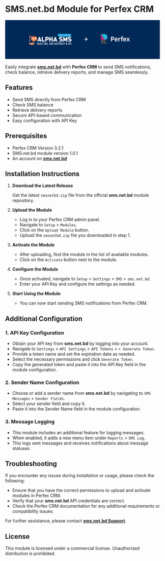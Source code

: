 # SMS.net.bd Module for Perfex CRM

![SMS.net.bd + Perfex CRM](./assets/img/sms-net-bd-logo.png)

Easily integrate **[sms.net.bd](https://sms.net.bd)** with **Perfex CRM** to send SMS notifications, check balance, retrieve delivery reports, and manage SMS seamlessly.

## Features
- Send SMS directly from Perfex CRM  
- Check SMS balance  
- Retrieve delivery reports  
- Secure API-based communication  
- Easy configuration with API Key  

## Prerequisites
- Perfex CRM Version 3.2.1
- SMS.net.bd module version 1.0.1
- An account on **[sms.net.bd](https://sms.net.bd/signup)**

## Installation Instructions

1. **Download the Latest Release**
   
   Get the latest `smsnetbd.zip` file from the official **sms.net.bd** module repository.

2. **Upload the Module**
   
   - Log in to your Perfex CRM admin panel.
   - Navigate to `Setup` > `Modules`.
   - Click on the `Upload Module` button.
   - Upload the `smsnetbd.zip` file you downloaded in step 1.

3. **Activate the Module**
   
   - After uploading, find the module in the list of available modules.
   - Click on the `Activate` button next to the module.

4. **Configure the Module**
   
   - Once activated, navigate to `Setup` > `Settings` > `SMS` > `sms.net.bd`.
   - Enter your API Key and configure the settings as needed.

5. **Start Using the Module**
   
   - You can now start sending SMS notifications from Perfex CRM.

## Additional Configuration

### 1. API Key Configuration
   
   - Obtain your API key from **sms.net.bd** by logging into your account.
   - Navigate to `Settings` > `API Settings` > `API Tokens` > `+ Generate Token`.
   - Provide a token name and set the expiration date as needed.
   - Select the necessary permissions and click `Generate Token`.
   - Copy the generated token and paste it into the API Key field in the module configuration.

### 2. Sender Name Configuration
   
   - Choose or add a sender name from **sms.net.bd** by navigating to `SMS Messages` > `Sender Fields`.
   - Select your sender field and copy it.
   - Paste it into the Sender Name field in the module configuration.

### 3. Message Logging
   
   - This module includes an additional feature for logging messages.
   - When enabled, it adds a new menu item under `Reports` > `SMS Log`.
   - This logs sent messages and receives notifications about message statuses.

## Troubleshooting

If you encounter any issues during installation or usage, please check the following:

- Ensure that you have the correct permissions to upload and activate modules in Perfex CRM.
- Verify that your **sms.net.bd** API credentials are correct.
- Check the Perfex CRM documentation for any additional requirements or compatibility issues.

For further assistance, please contact **[sms.net.bd Support](https://sms.net.bd)**.

## License

This module is licensed under a commercial license. Unauthorized distribution is prohibited.

